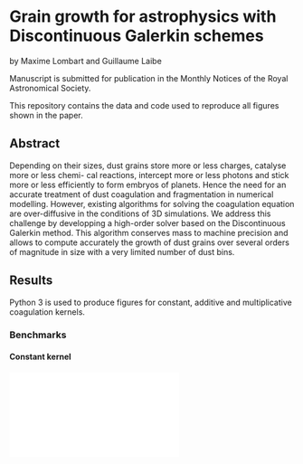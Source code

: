 # Grain growth for astrophysics with Discontinuous Galerkin schemes
by Maxime Lombart and Guillaume Laibe

Manuscript is submitted for publication in the Monthly Notices of the Royal Astronomical Society.

This repository contains the data and code used to reproduce all figures shown in the paper.

## Abstract
Depending on their sizes, dust grains store more or less charges, catalyse more or less chemi- cal reactions, intercept more or less photons and stick more or less efficiently to form embryos of planets. Hence the need for an accurate treatment of dust coagulation and fragmentation in numerical modelling. However, existing algorithms for solving the coagulation equation are over-diffusive in the conditions of 3D simulations. We address this challenge by developping a high-order solver based on the Discontinuous Galerkin method. This algorithm conserves mass to machine precision and allows to compute accurately the growth of dust grains over several orders of magnitude in size with a very limited number of dust bins.

## Results
Python 3 is used to produce figures for constant, additive and multiplicative coagulation kernels.

### Benchmarks
#### Constant kernel

![kconst_err_M1](kconst/kconst_err_M1.pdf)
